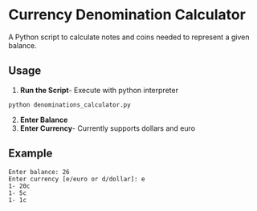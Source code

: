 # Currency Denomination Calculator

A Python script to calculate notes and coins needed to represent a given balance.

## Usage
1. **Run the Script**- Execute with python interpreter
```
python denominations_calculator.py
```
2. **Enter Balance**
3. **Enter Currency**- Currently supports dollars and euro

## Example
```
Enter balance: 26
Enter currency [e/euro or d/dollar]: e
1- 20c
1- 5c
1- 1c
```
